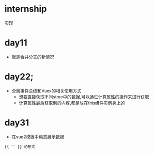 # internship
实现

# day11
- 就是合并分支的新情况

# day22;
- 全局事件总线和Vuex的相关使用方式
    - 想要直接获取不同store中的数据,可以通过计算属性的操作来进行获取
    - 计算属性最后获取到的内容,都是放在this组件实例身上的

# day31
- 在vue2模版中动态展示数据
```
{{ `` }} 的形式
```

